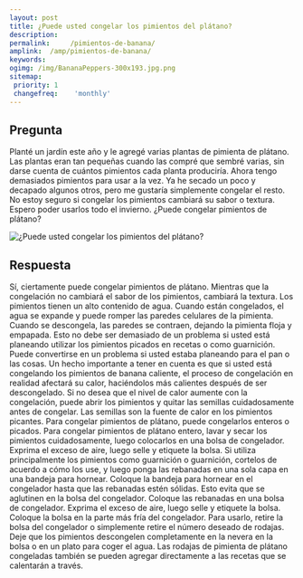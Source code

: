 ```yaml
---
layout: post
title: ¿Puede usted congelar los pimientos del plátano?  
description: 
permalink:     /pimientos-de-banana/
amplink:  /amp/pimientos-de-banana/
keywords: 
ogimg: /img/BananaPeppers-300x193.jpg.png
sitemap:
 priority: 1
 changefreq:    'monthly'
---
```




## Pregunta

Planté un jardín este año y le agregé varias plantas de pimienta de plátano. Las plantas eran tan pequeñas cuando las compré que sembré varias, sin darse cuenta de cuántos pimientos cada planta produciría. Ahora tengo demasiados pimientos para usar a la vez. Ya he secado un poco y decapado algunos otros, pero me gustaría simplemente congelar el resto. No estoy seguro si congelar los pimientos cambiará su sabor o textura. Espero poder usarlos todo el invierno. ¿Puede congelar pimientos de plátano?


![¿Puede usted congelar los pimientos del plátano?](https://sepuedecongelar.com/img/BananaPeppers-300x193.jpg "¿Puede usted congelar los pimientos del plátano?" )


## Respuesta

Sí, ciertamente puede congelar pimientos de plátano. Mientras que la congelación no cambiará el sabor de los pimientos, cambiará la textura. Los pimientos tienen un alto contenido de agua. Cuando están congelados, el agua se expande y puede romper las paredes celulares de la pimienta. Cuando se descongela, las paredes se contraen, dejando la pimienta floja y empapada. Esto no debe ser demasiado de un problema si usted está planeando utilizar los pimientos picados en recetas o como guarnición. Puede convertirse en un problema si usted estaba planeando para el pan o las cosas.
Un hecho importante a tener en cuenta es que si usted está congelando los pimientos de banana caliente, el proceso de congelación en realidad afectará su calor, haciéndolos más calientes después de ser descongelado. Si no desea que el nivel de calor aumente con la congelación, puede abrir los pimientos y quitar las semillas cuidadosamente antes de congelar. Las semillas son la fuente de calor en los pimientos picantes.
Para congelar pimientos de plátano, puede congelarlos enteros o picados. Para congelar pimientos de plátano entero, lavar y secar los pimientos cuidadosamente, luego colocarlos en una bolsa de congelador. Exprima el exceso de aire, luego selle y etiquete la bolsa. Si utiliza principalmente los pimientos como guarnición o guarnición, cortelos de acuerdo a cómo los use, y luego ponga las rebanadas en una sola capa en una bandeja para hornear. Coloque la bandeja para hornear en el congelador hasta que las rebanadas estén sólidas. Esto evita que se aglutinen en la bolsa del congelador.
Coloque las rebanadas en una bolsa de congelador. Exprima el exceso de aire, luego selle y etiquete la bolsa. Coloque la bolsa en la parte más fría del congelador. Para usarlo, retire la bolsa del congelador o simplemente retire el número deseado de rodajas. Deje que los pimientos descongelen completamente en la nevera en la bolsa o en un plato para coger el agua. Las rodajas de pimienta de plátano congeladas también se pueden agregar directamente a las recetas que se calentarán a través.